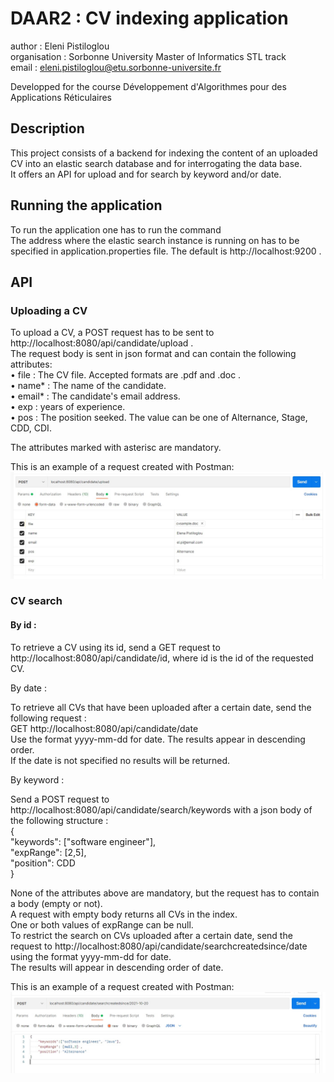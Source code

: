 # DAAR2 : CV indexing application

author : Eleni Pistiloglou <br />
organisation : Sorbonne University Master of Informatics STL track <br />
email : eleni.pistiloglou@etu.sorbonne-universite.fr

Developped for the course Développement d'Algorithmes pour des Applications Réticulaires

## Description

This project consists of a backend for indexing the content of an uploaded CV into an elastic search database 
and for interrogating the data base.  <br />
It offers an API for upload and for search by keyword and/or date.  

## Running the application

To run the application one has to run the command  <br />
The address where the elastic search instance is running on has to be specified in application.properties file. The default is http://localhost:9200 . 

## API

### Uploading a CV

To upload a CV, a POST request has to be sent to http://localhost:8080/api/candidate/upload .  <br />
The request body is sent in json format and can contain the following attributes:  <br />
 • file : The CV file. Accepted formats are .pdf and .doc .  <br />
 • name* : The name of the candidate. <br />
 • email* : The candidate's email address. <br />
 • exp : years of experience. <br />
 • pos : The position seeked. The value can be one of Alternance, Stage, CDD, CDI. <br />
 
The attributes marked with asterisc are mandatory.  <br />

This is an example of a request created with Postman:  <br />
![alt text](https://github.com/EleniPistiloglou/DAAR2/blob/main/uploadrequestexample.jpg?raw=true)


### CV search 
 
#### By id : 

To retrieve a CV using its id, send a GET request to http://localhost:8080/api/candidate/id, where id is the id of the requested CV. 
 
By date : 

To retrieve all CVs that have been uploaded after a certain date, send the following request :  <br />
GET http://localhost:8080/api/candidate/date  <br />
Use the format yyyy-mm-dd for date. The results appear in descending order.  <br />
If the date is not specified no results will be returned. 

By keyword : 

Send a POST request to http://localhost:8080/api/candidate/search/keywords with a json body of the following structure :  <br />
{ <br />
  "keywords": \["software engineer"\], <br />
  "expRange": \[2,5\], <br />
  "position": CDD <br />
} <br />

None of the attributes above are mandatory, but the request has to contain a body (empty or not). <br />
A request with empty body returns all CVs in the index. <br />
One or both values of expRange can be null.  <br />
To restrict the search on CVs uploaded after a certain date, send the request to http://localhost:8080/api/candidate/searchcreatedsince/date using the format yyyy-mm-dd for date.  <br />
The results will appear in descending order of date.  <br />

This is an example of a request created with Postman:  
![alt text](https://github.com/EleniPistiloglou/DAAR2/blob/main/searchrequestexample.jpg?raw=true)

